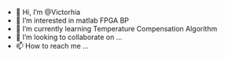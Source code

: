 - 👋 Hi, I’m @Victorhia
- 👀 I’m interested in matlab FPGA BP
- 🌱 I’m currently learning Temperature Compensation Algorithm 
- 💞️ I’m looking to collaborate on ...
- 📫 How to reach me ...

<!---
Victorhia/Victorhia is a ✨ special ✨ repository because its `README.md` (this file) appears on your GitHub profile.
You can click the Preview link to take a look at your changes.
--->
